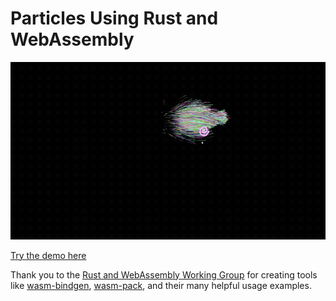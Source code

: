 # Particles Using Rust and WebAssembly
![Particles GIF](./particles.gif)

[Try the demo here][particle-demo-url]

Thank you to the [Rust and WebAssembly Working Group](https://github.com/rustwasm/team) for creating tools like [wasm-bindgen](https://github.com/rustwasm/wasm-bindgen), [wasm-pack]("https://github.com/rustwasm/wasm-pack"), and their many helpful usage examples.



[particle-demo-url]: <https://austinclem1.github.io/particles.html>
